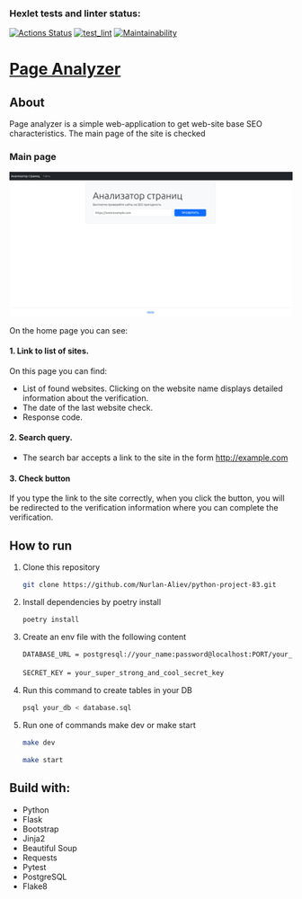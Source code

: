 ### Hexlet tests and linter status:
[![Actions Status](https://github.com/Nurlan-Aliev/python-project-83/workflows/hexlet-check/badge.svg)](https://github.com/Nurlan-Aliev/python-project-83/actions)
[![test_lint](https://github.com/Nurlan-Aliev/python-project-83/actions/workflows/check_test.yml/badge.svg)](https://github.com/Nurlan-Aliev/python-project-83/actions/workflows/check_test.yml)
[![Maintainability](https://api.codeclimate.com/v1/badges/f1514b3a8b94fcde8711/maintainability)](https://codeclimate.com/github/Nurlan-Aliev/python-project-83/maintainability)

# [Page Analyzer]()

## About
Page analyzer is a simple web-application to get web-site base SEO characteristics.
The main page of the site is checked

### Main page

<img src="./utils/home_page.png"/>

On the home page you can see:

#### 1. Link to list of sites. 
On this page you can find:
* List of found websites. Clicking on the website name displays detailed information about the verification.
* The date of the last website check.
* Response code.
#### 2. Search query.
* The search bar accepts a link to the site in the form http://example.com
#### 3. Check button
If you type the link to the site correctly, when you click the button, you will be redirected to the verification information where you can complete the verification.


## How to run
1. Clone this repository
   ```bash
   git clone https://github.com/Nurlan-Aliev/python-project-83.git
   ```

2. Install dependencies by poetry install
   ```bash
   poetry install
   ```

3. Create an env file with the following content
   ```txt
   DATABASE_URL = postgresql://your_name:password@localhost:PORT/your_db
    
   SECRET_KEY = your_super_strong_and_cool_secret_key
   ```
4. Run this command to create tables in your DB
   ```bash
   psql your_db < database.sql
   ```
5. Run one of commands make dev or make start
   ```bash
   make dev
   ```
   ```bash
   make start
   ```

## Build with:

* Python
* Flask
* Bootstrap
* Jinja2
* Beautiful Soup
* Requests
* Pytest
* PostgreSQL
* Flake8